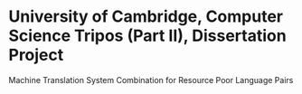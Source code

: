 # University of Cambridge, Computer Science Tripos (Part II), Dissertation Project
Machine Translation System Combination for Resource Poor Language Pairs

